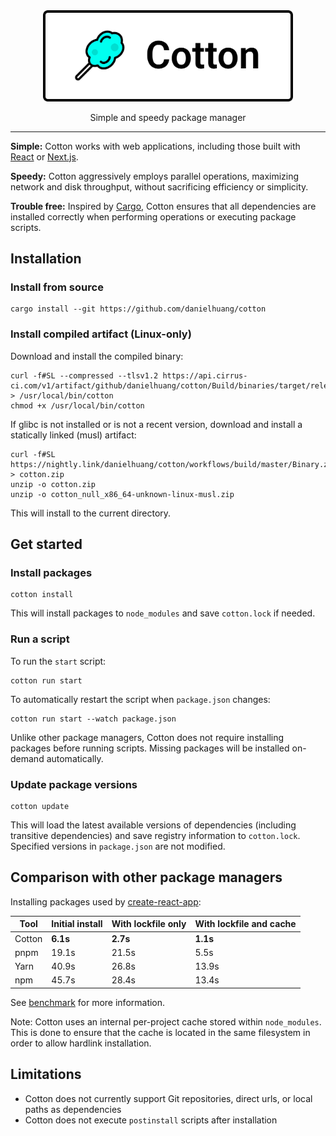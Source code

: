 <div align="center">
	<img width="400" src="logo.svg">
</div>

<p align="center">
  Simple and speedy package manager
</p>

---

**Simple:** Cotton works with web applications, including those built with [React](https://reactjs.org/) or [Next.js](https://nextjs.org/).

**Speedy:** Cotton aggressively employs parallel operations, maximizing network and disk throughput, without sacrificing efficiency or simplicity.

**Trouble free:** Inspired by [Cargo](https://crates.io/), Cotton ensures that all dependencies are installed correctly when performing operations or executing package scripts.

## Installation

### Install from source

```
cargo install --git https://github.com/danielhuang/cotton
```

### Install compiled artifact (Linux-only)

Download and install the compiled binary:

```
curl -f#SL --compressed --tlsv1.2 https://api.cirrus-ci.com/v1/artifact/github/danielhuang/cotton/Build/binaries/target/release/cotton > /usr/local/bin/cotton
chmod +x /usr/local/bin/cotton
```

If glibc is not installed or is not a recent version, download and install a statically linked (musl) artifact:

```
curl -f#SL https://nightly.link/danielhuang/cotton/workflows/build/master/Binary.zip > cotton.zip
unzip -o cotton.zip
unzip -o cotton_null_x86_64-unknown-linux-musl.zip
```

This will install to the current directory.

## Get started

### Install packages

```
cotton install
```

This will install packages to `node_modules` and save `cotton.lock` if needed.

### Run a script

To run the `start` script:

```
cotton run start
```

To automatically restart the script when `package.json` changes:

```
cotton run start --watch package.json
```

Unlike other package managers, Cotton does not require installing packages before running scripts. Missing packages will be installed on-demand automatically.

### Update package versions

```
cotton update
```

This will load the latest available versions of dependencies (including transitive dependencies) and save registry information to `cotton.lock`. Specified versions in `package.json` are not modified.

## Comparison with other package managers

Installing packages used by [create-react-app](https://create-react-app.dev/):

| Tool | Initial install | With lockfile only | With lockfile and cache |
| --- | --- | --- | --- |
| Cotton | **6.1s** | **2.7s** | **1.1s** |
| pnpm | 19.1s | 21.5s | 5.5s |
| Yarn | 40.9s | 26.8s | 13.9s |
| npm | 45.7s | 28.4s | 13.4s |

See [benchmark](benchmark.md) for more information.

Note: Cotton uses an internal per-project cache stored within `node_modules`. This is done to ensure that the cache is located in the same filesystem in order to allow hardlink installation.

## Limitations

* Cotton does not currently support Git repositories, direct urls, or local paths as dependencies
* Cotton does not execute `postinstall` scripts after installation